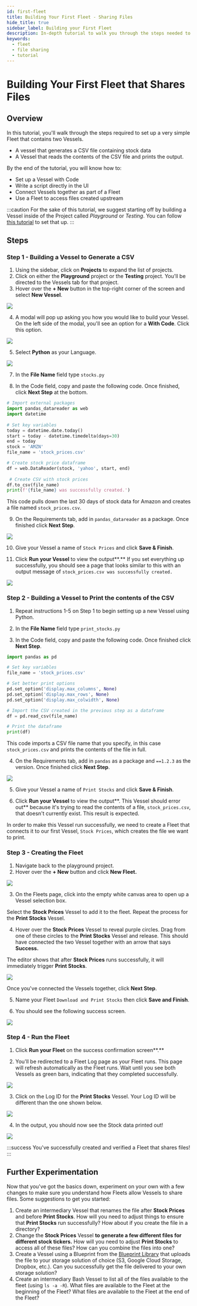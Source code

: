 ```yaml
---
id: first-fleet
title: Building Your First Fleet - Sharing Files
hide_title: true
sidebar_label: Building your First Fleet
description: In-depth tutorial to walk you through the steps needed to set your first Fleet that shares files.
keywords:
  - fleet
  - file sharing
  - tutorial
---
```


# Building Your First Fleet that Shares Files

## Overview

In this tutorial, you'll walk through the steps required to set up a very simple Fleet that contains two Vessels.

* A vessel that generates a CSV file containing stock data
* A Vessel that reads the contents of the CSV file and prints the output. 

By the end of the tutorial, you will know how to:

* Set up a Vessel with Code
* Write a script directly in the UI
* Connect Vessels together as part of a Fleet
* Use a Fleet to access files created upstream

:::caution
For the sake of this tutorial, we suggest starting off by building a Vessel inside of the Project called *Playground* or *Testing*. You can follow [this tutorial](building-playground-project.md) to set that up.
:::

## Steps

### Step 1 - Building a Vessel to Generate a CSV

1. Using the sidebar, click on **Projects** to expand the list of projects.
2. Click on either the **Playground** project or the **Testing** project. You'll be directed to the Vessels tab for that project.
3. Hover over the **+ New** button in the top-right corner of the screen and select **New Vessel**.

![](../.gitbook/assets/image_122.png)

4. A modal will pop up asking you how you would like to build your Vessel. On the left side of the modal, you'll see an option for a **With Code**. Click this option.

![](../.gitbook/assets/image_116.png)

5. Select **Python** as your Language.

![](../.gitbook/assets/image_24_1_1.png)

7. In the **File Name** field type `stocks.py`

8. In the Code field, copy and paste the following code. Once finished, click **Next Step** at the bottom.

```python title="stocks.py"
# Import external packages
import pandas_datareader as web
import datetime
 
# Set key variables
today = datetime.date.today()  
start = today - datetime.timedelta(days=30)
end = today
stock = 'AMZN'
file_name = 'stock_prices.csv'

# Create stock price dataframe
df = web.DataReader(stock, 'yahoo', start, end)
 
 # Create CSV with stock prices
df.to_csv(file_name)
print(f'{file_name} was successfully created.')
```

This code pulls down the last 30 days of stock data for Amazon and creates a file named `stock_prices.csv`.  
  
9.  On the Requirements tab, add in `pandas_datareader` as a package. Once finished click **Next Step**.

![](../.gitbook/assets/requirements_datareader.png)

10. Give your Vessel a name of `Stock Prices` and click **Save & Finish**. 

11. Click **Run your Vessel** to view the output**.** If you set everything up successfully, you should see a page that looks similar to this with an output message of `stock_prices.csv was successfully created.`

![](../.gitbook/assets/stock_file_log.png)

### Step 2 - Building a Vessel to Print the contents of the CSV

1. Repeat instructions 1-5 on Step 1 to begin setting up a new Vessel using Python.

2. In the **File Name** field type `print_stocks.py`

3. In the Code field, copy and paste the following code. Once finished click **Next Step**.

```python title="print_stocks.py"
import pandas as pd

# Set key variables
file_name = 'stock_prices.csv'

# Set better print options
pd.set_option('display.max_columns', None)
pd.set_option('display.max_rows', None)
pd.set_option('display.max_colwidth', None)

# Import the CSV created in the previous step as a dataframe
df = pd.read_csv(file_name)

# Print the dataframe
print(df)
```

This code imports a CSV file name that you specify, in this case `stock_prices.csv` and prints the contents of the file in full.   

4. On the Requirements tab, add in `pandas` as a package and `==1.2.3` as the version. Once finished click **Next Step**.

![](../.gitbook/assets/requirements_pandas.png)

5. Give your Vessel a name of `Print Stocks` and click **Save & Finish**. 

6. Click **Run your Vessel** to view the output**. This Vessel should error out** because it's trying to read the contents of a file, `stock_prices.csv`, that doesn't currently exist. This result is expected.   
  
In order to make this Vessel run successfully, we need to create a Fleet that connects it to our first Vessel, `Stock Prices`, which creates the file we want to print. 

### Step 3 - Creating the Fleet

1. Navigate back to the playground project. 
2. Hover over the **+ New** button and click **New Fleet.**

![](../.gitbook/assets/create_new.png)

3. On the Fleets page, click into the empty white canvas area to open up a Vessel selection box. 

Select the **Stock Prices** Vessel to add it to the fleet. Repeat the process for the **Print Stocks** Vessel.

4. Hover over the **Stock Prices** Vessel to reveal purple circles. Drag from one of these circles to the **Print Stocks** Vessel and release. This should have connected the two Vessel together with an arrow that says **Success.**  
  
The editor shows that after **Stock Prices** runs successfully, it will immediately trigger **Print Stocks**. 

![](../.gitbook/assets/screen-cast-2021-03-10-at-8.09.03-pm.gif)

Once you've connected the Vessels together, click **Next Step**.

5. Name your Fleet `Download and Print Stocks` then click **Save and Finish**.

6. You should see the following success screen.

![](../.gitbook/assets/successful_fleet.png)

### Step 4 - Run the Fleet

1. Click **Run your Fleet** on the success confirmation screen**.** 

2. You'll be redirected to a Fleet Log page as your Fleet runs. This page will refresh automatically as the Fleet runs. Wait until you see both Vessels as green bars, indicating that they completed successfully.

![](../.gitbook/assets/fleet_log.png)

3. Click on the Log ID for the **Print Stocks** Vessel. Your Log ID will be different than the one shown below.

![](../.gitbook/assets/shipyard_log_id.png)

4. In the output, you should now see the Stock data printed out! 

![](../.gitbook/assets/stock_log.png)

:::success
You've successfully created and verified a Fleet that shares files!
:::

## Further Experimentation

Now that you've got the basics down, experiment on your own with a few changes to make sure you understand how Fleets allow Vessels to share files. Some suggestions to get you started:

1. Create an intermediary Vessel that renames the file after **Stock Prices** and before **Print Stocks**. How will you need to adjust things to ensure that **Print Stocks** run successfully? How about if you create the file in a directory? 
2. Change the **Stock Prices** Vessel ****to generate a few different files for different stock tickers**.** How will you need to adjust **Print Stocks** to access all of these files? How can you combine the files into one? 
3. Create a Vessel using a Blueprint from the [Blueprint Library](../reference/blueprint-library.md) that uploads the file to your storage solution of choice \(S3, Google Cloud Storage, Dropbox, etc.\). Can you successfully get the file delivered to your own storage solution? 
4. Create an intermediary Bash Vessel to list all of the files available to the fleet \(using `ls -a -R`\). What files are available to the Fleet at the beginning of the Fleet? What files are available to the Fleet at the end of the Fleet?



